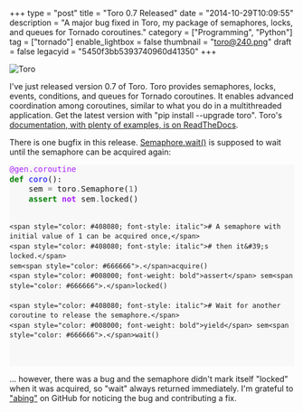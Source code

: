 +++
type = "post"
title = "Toro 0.7 Released"
date = "2014-10-29T10:09:55"
description = "A major bug fixed in Toro, my package of semaphores, locks, and queues for Tornado coroutines."
category = ["Programming", "Python"]
tag = ["tornado"]
enable_lightbox = false
thumbnail = "toro@240.png"
draft = false
legacyid = "5450f3bb5393740960d41350"
+++

<p><img style="display:block; margin-left:auto; margin-right:auto;" src="toro.png" alt="Toro" title="toro.png" border="0"   /></p>
<p>I've just released version 0.7 of Toro. Toro provides semaphores, locks, events, conditions, and queues for Tornado coroutines. It enables advanced coordination among coroutines, similar to what you do in a multithreaded application. Get the latest version with "pip install --upgrade toro". Toro's <a href="https://toro.readthedocs.org/">documentation, with plenty of examples, is on ReadTheDocs</a>.</p>
<p>There is one bugfix in this release. <a href="https://toro.readthedocs.org/en/stable/classes.html#toro.Semaphore.wait">Semaphore.wait()</a> is supposed to wait until the semaphore can be acquired again:</p>
<div class="codehilite" style="background: #f8f8f8"><pre style="line-height: 125%"><span style="color: #AA22FF">@gen.coroutine</span>
<span style="color: #008000; font-weight: bold">def</span> <span style="color: #0000FF">coro</span>():
    sem <span style="color: #666666">=</span> toro<span style="color: #666666">.</span>Semaphore(<span style="color: #666666">1</span>)
    <span style="color: #008000; font-weight: bold">assert</span> <span style="color: #AA22FF; font-weight: bold">not</span> sem<span style="color: #666666">.</span>locked()

    <span style="color: #408080; font-style: italic"># A semaphore with initial value of 1 can be acquired once,</span>
    <span style="color: #408080; font-style: italic"># then it&#39;s locked.</span>
    sem<span style="color: #666666">.</span>acquire()
    <span style="color: #008000; font-weight: bold">assert</span> sem<span style="color: #666666">.</span>locked()

    <span style="color: #408080; font-style: italic"># Wait for another coroutine to release the semaphore.</span>
    <span style="color: #008000; font-weight: bold">yield</span> sem<span style="color: #666666">.</span>wait()
</pre></div>


<p>... however, there was a bug and the semaphore didn't mark itself "locked" when it was acquired, so "wait" always returned immediately. I'm grateful to <a href="https://github.com/DanielBlack">"abing"</a> on GitHub for noticing the bug and contributing a fix.</p>
